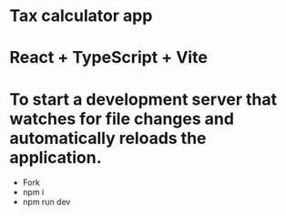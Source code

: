 # Tax calculator app

# React + TypeScript + Vite

# To start a development server that watches for file changes and automatically reloads the application.
- Fork
- npm i
- npm run dev
